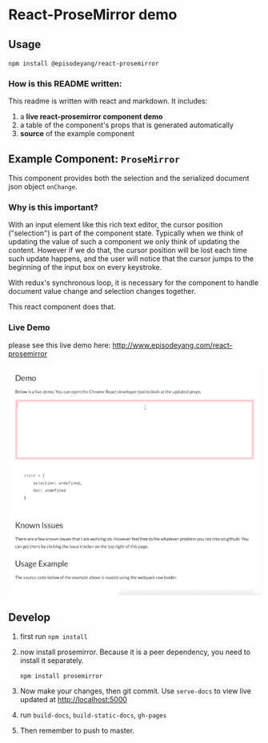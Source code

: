 # React-ProseMirror demo
## Usage
```
npm install @episodeyang/react-prosemirror
```

### How is this README written:

This readme is written with react and markdown. It includes:

1. a **live react-prosemirror component demo**
2. a table of the component's props that is generated automatically
3. **source** of the example component

## Example Component: `ProseMirror`
This component provides both the selection and the serialized document json object
`onChange`.

### Why is this important?
With an input element like this rich text editor, the cursor position ("selection") is part of the component
state. Typically when we think of updating the value of such a component we only think of updating
the content. However if we do that, the cursor position will be lost each time such update happens,
and the user will notice that the cursor jumps to the beginning of the input box on every keystroke.

With redux's synchronous loop, it is necessary for the component to handle document value change and
selection changes together.

This react component does that.

### Live Demo

please see this live demo here:
http://www.episodeyang.com/react-prosemirror

![react-prosemirror demo](react-prosemirror-demo.gif)

## Develop

1. first run `npm install`
2. now install prosemirror. Because it is a peer dependency, you need to
   install it separately.

   ```shell
   npm install prosemirror
   ```
3. Now make your changes, then git commit. Use `serve-docs` to view live updated at [http://localhost:5000](http://localhost:5000)
4. run `build-docs`, `build-static-docs`, `gh-pages`
5. Then remember to push to master.
